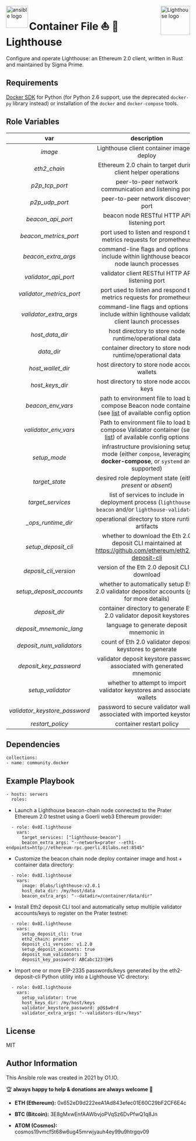 <p><img src="https://code.benco.io/icon-collection/logos/ansible.svg" alt="ansible logo" title="ansible" align="left" height="60" /></p>
<p><img src="https://miro.medium.com/max/300/1*76dYSeZfdwypV1bzlwPivg.gif" alt="Lighthouse logo" title="lighthouse" align="right" height="80" /></p>

Container File ⛵ 🔗 Lighthouse
=========

Configure and operate Lighthouse: an Ethereum 2.0 client, written in Rust and maintained by Sigma Prime.

Requirements
------------

[Docker SDK](https://docker-py.readthedocs.io/en/stable/) for Python (for Python 2.6 support, use the deprecated `docker-py` library instead) or installation of the `docker` and `docker-compose` tools.

Role Variables
--------------

| var | description | default |
| :---: | :---: | :---: |
| *image* | Lighthouse client container image to deploy | `0labs/lighthouse:latest` |
| *eth2_chain* | Ethereum 2.0 chain to target during client helper operations | `prater` |
| *p2p_tcp_port* | peer-to-peer network communication and listening port | `9000` |
| *p2p_udp_port* | peer-to-peer network discovery port | `9000` |
| *beacon_api_port* | beacon node RESTful HTTP API listening port | `5052` |
| *beacon_metrics_port* | port used to listen and respond to metrics requests for prometheus | `5054` |
| *beacon_extra_args* | command-line flags and options to include within lighthouse beacon node launch processes | `<none>` |
| *validator_api_port* | validator client RESTful HTTP API listening port | `5062` |
| *validator_metrics_port* | port used to listen and respond to metrics requests for prometheus | `5064` |
| *validator_extra_args* | command-line flags and options to include within lighthouse validator client launch processes | `<none>` |
| *host_data_dir* | host directory to store node runtime/operational data | `/var/tmp/lighthouse` |
| *data_dir* | container directory to store node runtime/operational data | `/root/.lighthouse` |
| *host_wallet_dir* | host directory to store node account wallets | `/var/tmp/lighthouse/wallets` |
| *host_keys_dir* | host directory to store node account keys | `/var/tmp/lighthouse/keys` |
| *beacon_env_vars* | path to environment file to load by compose Beacon node container (see [list](https://github.com/sigp/lighthouse/issues/1876) of available config options) | `/var/tmp/lighthouse/.beacon.env` |
| *validator_env_vars* | Path to environment file to load by compose Validator container (see [list](https://github.com/sigp/lighthouse/issues/1876)) of available config options | `/var/tmp/lighthouse/.validator.env` |
| *setup_mode* | infrastructure provisioning setup mode (either `compose`, leveraging **docker-compose**, or `systemd` are supported) | `compose` |
| *target_state* | desired role deployment state (either *present* or *absent*) | `present` |
| *target_services* | list of services to include in deployment process (`lighthouse-beacon` and/or `lighthouse-validator`) | `["lighthouse-beacon", "lighthouse-validator"]` |
| *_ops_runtime_dir* | operational directory to store runtime artifacts | `/var/tmp/lighthouse` |
| *setup_deposit_cli* | whether to download the Eth 2.0 deposit CLI maintained at https://github.com/ethereum/eth2.0-deposit-cli | `false` |
| *deposit_cli_version* | version of the Eth 2.0 deposit CLI to download | `v1.2.0` |
| *setup_deposit_accounts* | whether to automatically setup Eth 2.0 validator depositor accounts ([see](https://github.com/ethereum/eth2.0-deposit-cli#step-2-create-keys-and-deposit_data-json) for more details) | `false` |
| *deposit_dir* | container directory to generate Eth 2.0 validator deposit keystores | `/var/tmp/deposit` |
| *deposit_mnemonic_lang* | language to generate deposit mnemonic in | `english` |
| *deposit_num_validators* | count of Eth 2.0 validator deposit keystores to generate | `1` |
| *deposit_key_password* | validator deposit keystore password associated with generated mnemonic | `passw0rd` |
| *setup_validator* | whether to attempt to import validator keystores and associated wallets | `false` |
| *validator_keystore_password* | password to secure validator wallet associated with imported keystore | `passw0rd` |
| *restart_policy* | container restart policy | `unless-stopped` |

Dependencies
------------
```
collections:
- name: community.docker
```
Example Playbook
----------------
```
- hosts: servers
  roles:
```

* Launch a Lighthouse beacon-chain node connected to the Prater Ethereum 2.0 testnet using a Goerli web3 Ethereum provider:
```
  - role: 0x0I.lighthouse
    vars:
      target_services: ["lighthouse-beacon"]
      beacon_extra_args: "--network=prater --eth1-endpoints=http://ethereum-rpc.goerli.01labs.net:8545"
```

* Customize the beacon chain node deploy container image and host + container data directory:
```
  - role: 0x0I.lighthouse
    vars:
      image: 0labs/lighthouse:v2.0.1
      host_data_dir: /my/host/data
      beacon_extra_args: "--datadir=/container/data/dir"
```

* Install Eth2 deposit CLI tool and automatically setup multiple validator accounts/keys to register on the Prater testnet:
```
  - role: 0x0I.lighthouse
    vars:
      setup_deposit_cli: true
      eth2_chain: prater
      deposit_cli_version: v1.2.0
      setup_deposit_accounts: true
      deposit_num_validators: 3
      deposit_key_password: ABCabc123!@#$
```

* Import one or more EIP-2335 passwords/keys generated by the eth2-deposit-cli Python utility into a Lighthouse VC directory:
```
  - role: 0x0I.lighthouse
    vars:
      setup_validator: true
      host_keys_dir: /my/host/keys
      validator_keystore_password: p@$$w0rd
      validator_extra_args: "--validators-dir=/keys"
```

License
-------

MIT

Author Information
------------------

This Ansible role was created in 2021 by O1.IO.

🏆 **always happy to help & donations are always welcome** 💸

* **ETH (Ethereum):** 0x652eD9d222eeA1Ad843efec01E60C29bF2CF6E4c

* **BTC (Bitcoin):** 3E8gMxwEnfAAWbvjoPVqSz6DvPfwQ1q8Jn

* **ATOM (Cosmos):** cosmos19vmcf5t68w6ug45mrwjyauh4ey99u9htrgqv09

